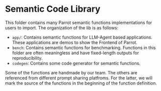 # Semantic Code Library

This folder contains many Parrot semantic functions implementations for users to import. The organization of the lib is as follows:

- `app/`: Contains semantic functions for LLM-Agent based applications. These applications are demos to show the Frontend of Parrot.
- `bench`: Contains semantic functions for benchmarking. Functions in this folder are often meaningless and have fixed-length outputs for reproducibility.
- `codegen`: Contains some code generator for semantic functions.

Some of the functions are handmade by our team. The others are referenced from different prompt sharing platfroms. For the latter, we will mark the source of the functions in the beginning of the function definition.